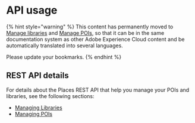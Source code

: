 # API usage

{% hint style="warning" %}
This content has permanently moved to [Manage libraries](https://docs.adobe.com/content/help/en/places/using/web-service-api/api-usage/manage-libraries/manage-libraries.html) and [Manage POIs](https://docs.adobe.com/content/help/en/places/using/web-service-api/api-usage/manage-pois/manage-pois.html), so that it can be in the same documentation system as other Adobe Experience Cloud content and be automatically translated into several languages. 

Please update your bookmarks.
{% endhint %}

## REST API details

For details about the Places REST API that help you manage your POIs and libraries, see the following sections:

* [Managing Libraries](https://launch.gitbook.io/places-services-by-adobe-documentation/places-database-management/api-usage/manage-libraries)
* [Managing POIs](https://launch.gitbook.io/places-services-by-adobe-documentation/places-database-management/api-usage/manage-pois)

